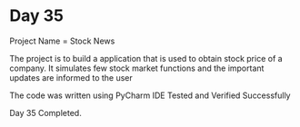 # Day 35

Project Name = Stock News

The project is to build a application that is used to obtain stock price of a company.
It simulates few stock market functions and the important updates are informed to the user

The code was written using PyCharm IDE
Tested and Verified Successfully

Day 35 Completed.